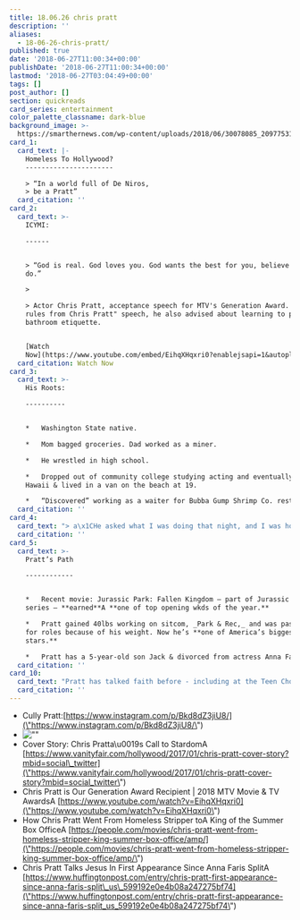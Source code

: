 ```yaml
---
title: 18.06.26 chris pratt
description: ''
aliases:
  - 18-06-26-chris-pratt/
published: true
date: '2018-06-27T11:00:34+00:00'
publishDate: '2018-06-27T11:00:34+00:00'
lastmod: '2018-06-27T03:04:49+00:00'
tags: []
post_author: []
section: quickreads
card_series: entertainment
color_palette_classname: dark-blue
background_image: >-
  https://smarthernews.com/wp-content/uploads/2018/06/30078085_2097753167149112_3120647130453114880_n.jpg
card_1:
  card_text: |-
    Homeless To Hollywood?
    ----------------------

    > “In a world full of De Niros,  
    > be a Pratt”
  card_citation: ''
card_2:
  card_text: >-
    ICYMI:

    ------


    > “God is real. God loves you. God wants the best for you, believe that. I
    do.”

    > 

    > Actor Chris Pratt, acceptance speech for MTV's Generation Award. In his "9
    rules from Chris Pratt" speech, he also advised about learning to pray and
    bathroom etiquette.


    [Watch
    Now](https://www.youtube.com/embed/EihqXHqxri0?enablejsapi=1&autoplay=1&rel=0)
  card_citation: Watch Now
card_3:
  card_text: >-
    His Roots:

    ----------


    *   Washington State native.

    *   Mom bagged groceries. Dad worked as a miner.

    *   He wrestled in high school.

    *   Dropped out of community college studying acting and eventually moved to
    Hawaii & lived in a van on the beach at 19.

    *   “Discovered” working as a waiter for Bubba Gump Shrimp Co. restaurant.
  card_citation: ''
card_4:
  card_text: "> a\x1CHe asked what I was doing that night, and I was honest. I said, a\x18My frienda\x19s inside buying me alcohol… He said, a\x18Jesus told me to talk to you…a\x19 At that moment I was like, I think I have to go with this guy. He took me to church. Over the next few days I surprised my friends by declaring that I was going to change my life.a\x1D\n> \n> Chris Pratt, Vanity Fair, about the moment his life changed randomly meeting a man named Henry in Maui."
  card_citation: ''
card_5:
  card_text: >-
    Pratt’s Path

    ------------


    *   Recent movie: Jurassic Park: Fallen Kingdom – part of Jurassic World
    series – **earned**A **one of top opening wkds of the year.**

    *   Pratt gained 40lbs working on sitcom, _Park & Rec,_ and was passed over
    for roles because of his weight. Now he’s **one of America’s biggest action
    stars.**

    *   Pratt has a 5-year-old son Jack & divorced from actress Anna Farris.
  card_citation: ''
card_10:
  card_text: "Pratt has talked faith before - including at the Teen Choice Awards in 2017: a\x1CI would not be here with the ease and grace I have in my heart without my lord and savior, Jesus Christ.a\x1D Pratt highlights his charity work on his instagram feed: @prattprattpratt\n\n[view sources](https://smarthernews.com/18-06-26-chris-pratt/)"
  card_citation: ''
---
```

*   Cully Pratt:[https://www.instagram.com/p/Bkd8dZ3jiU8/](\"https://www.instagram.com/p/Bkd8dZ3jiU8/\")
*   ![\"\"](\"https://smarthernews.com/wp-content/uploads/2018/06/Screen-Shot-2018-06-26-at-5.15.32-PM-300x198.png\")
*   Cover Story: Chris Pratta\\u0019s Call to StardomA [https://www.vanityfair.com/hollywood/2017/01/chris-pratt-cover-story?mbid=social\_twitter](\"https://www.vanityfair.com/hollywood/2017/01/chris-pratt-cover-story?mbid=social_twitter\")
*   Chris Pratt is Our Generation Award Recipient | 2018 MTV Movie & TV AwardsA [https://www.youtube.com/watch?v=EihqXHqxri0](\"https://www.youtube.com/watch?v=EihqXHqxri0\")
*   How Chris Pratt Went From Homeless Stripper toA King of the Summer Box OfficeA [https://people.com/movies/chris-pratt-went-from-homeless-stripper-king-summer-box-office/amp/](\"https://people.com/movies/chris-pratt-went-from-homeless-stripper-king-summer-box-office/amp/\")
*   Chris Pratt Talks Jesus In First Appearance Since Anna Faris SplitA [https://www.huffingtonpost.com/entry/chris-pratt-first-appearance-since-anna-faris-split\_us\_599192e0e4b08a247275bf74](\"https://www.huffingtonpost.com/entry/chris-pratt-first-appearance-since-anna-faris-split_us_599192e0e4b08a247275bf74\")